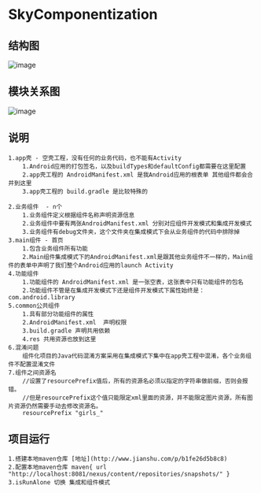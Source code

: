 # SkyComponentization

## 结构图

![image](https://github.com/skyJinc/SkyComponentization/blob/master/picture/1.png)

## 模块关系图

![image](https://github.com/skyJinc/SkyComponentization/blob/master/picture/2.png)

## 说明

    1.app壳 - 空壳工程，没有任何的业务代码，也不能有Activity 
	    1.Android应用的打包签名，以及buildTypes和defaultConfig都需要在这里配置
	    2.app壳工程的 AndroidManifest.xml 是我Android应用的根表单 其他组件都会合并到这里
	    3.app壳工程的 build.gradle 是比较特殊的
	    
    2.业务组件  - n个
	    1.业务组件定义根据组件名称声明资源信息
	    2.业务组件中要有两张AndroidManifest.xml 分别对应组件开发模式和集成开发模式
	    3.业务组件有debug文件夹，这个文件夹在集成模式下会从业务组件的代码中排除掉
    3.main组件 - 首页
        1.包含业务组件所有功能
        2.Main组件集成模式下的AndroidManifest.xml是跟其他业务组件不一样的，Main组件的表单中声明了我们整个Android应用的launch Activity
    4.功能组件
	    1.功能组件的 AndroidManifest.xml 是一张空表，这张表中只有功能组件的包名
	    2.功能组件不管是在集成开发模式下还是组件开发模式下属性始终是： com.android.library
    5.common公共组件
	    1.具有部分功能组件的属性
	    2.AndroidManifest.xml  声明权限
	    3.build.gradle 声明共用依赖
	    4.res 共用资源也放到这里
    6.混淆问题
        组件化项目的Java代码混淆方案采用在集成模式下集中在app壳工程中混淆，各个业务组件不配置混淆文件
    7.组件之间资源名
        //设置了resourcePrefix值后，所有的资源名必须以指定的字符串做前缀，否则会报错。
        //但是resourcePrefix这个值只能限定xml里面的资源，并不能限定图片资源，所有图片资源仍然需要手动去修改资源名。
        resourcePrefix "girls_"
        
## 项目运行


    1.搭建本地maven仓库 [地址](http://www.jianshu.com/p/b1fe26d5b8c8)  
    2.配置本地maven仓库 maven{ url "http://localhost:8081/nexus/content/repositories/snapshots/" }
    3.isRunAlone 切换 集成和组件模式